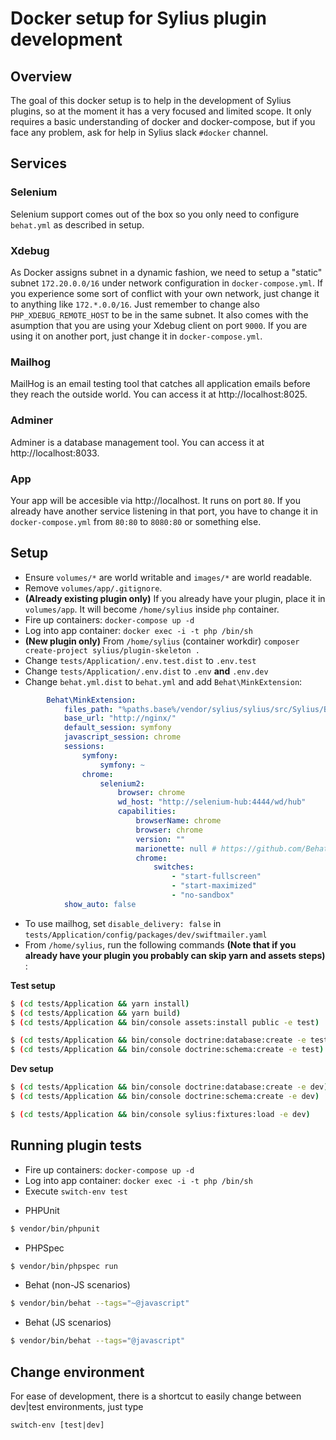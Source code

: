 # Docker setup for Sylius plugin development

## Overview

The goal of this docker setup is to help in the development of Sylius plugins, so at the moment it has a very focused and limited scope. It only requires a basic understanding of docker and docker-compose, but if you face any problem, ask for help in Sylius slack `#docker` channel.

## Services

### Selenium
Selenium support comes out of the box so you only need to configure `behat.yml` as described in setup.

### Xdebug
As Docker assigns subnet in a dynamic fashion, we need to setup a "static" subnet `172.20.0.0/16` under network configuration in `docker-compose.yml`. If you experience some sort of conflict with your own network, just change it to anything like `172.*.0.0/16`. Just remember to change also `PHP_XDEBUG_REMOTE_HOST` to be in the same subnet. It also comes with the asumption that you are using your Xdebug client on port `9000`. If you are using it on another port, just change it in `docker-compose.yml`.

### Mailhog
MailHog is an email testing tool that catches all application emails before they reach the outside world. You can access it at http://localhost:8025.

### Adminer
Adminer is a database management tool. You can access it at http://localhost:8033.

### App
Your app will be accesible via http://localhost. It runs on port `80`. If you already have another service listening in that port, you have to change it in `docker-compose.yml` from `80:80` to `8080:80` or something else.

## Setup
* Ensure `volumes/*` are world writable and `images/*` are world readable.
* Remove `volumes/app/.gitignore`.
* **(Already existing plugin only)** If you already have your plugin, place it in `volumes/app`. It will become `/home/sylius` inside `php` container.
* Fire up containers: `docker-compose up -d`
* Log into app container: `docker exec -i -t php /bin/sh`
* **(New plugin only)** From `/home/sylius` (container workdir) `composer create-project sylius/plugin-skeleton .`
* Change `tests/Application/.env.test.dist` to `.env.test`
* Change `tests/Application/.env.dist` to `.env` **and** `.env.dev`
* Change `behat.yml.dist` to `behat.yml` and add `Behat\MinkExtension`:
```yaml
        Behat\MinkExtension:
            files_path: "%paths.base%/vendor/sylius/sylius/src/Sylius/Behat/Resources/fixtures/"
            base_url: "http://nginx/"
            default_session: symfony
            javascript_session: chrome
            sessions:
                symfony:
                    symfony: ~
                chrome:
                    selenium2:
                        browser: chrome
                        wd_host: "http://selenium-hub:4444/wd/hub"
                        capabilities:
                            browserName: chrome
                            browser: chrome
                            version: ""
                            marionette: null # https://github.com/Behat/MinkExtension/pull/311
                            chrome:
                                switches:
                                    - "start-fullscreen"
                                    - "start-maximized"
                                    - "no-sandbox"
            show_auto: false
```
* To use mailhog, set `disable_delivery: false` in `tests/Application/config/packages/dev/swiftmailer.yaml`
* From `/home/sylius`, run the following commands **(Note that if you already have your plugin you probably can skip yarn and assets steps)** :

**Test setup**
```bash
$ (cd tests/Application && yarn install)
$ (cd tests/Application && yarn build)
$ (cd tests/Application && bin/console assets:install public -e test)

$ (cd tests/Application && bin/console doctrine:database:create -e test)
$ (cd tests/Application && bin/console doctrine:schema:create -e test)
```

**Dev setup**
```bash
$ (cd tests/Application && bin/console doctrine:database:create -e dev)
$ (cd tests/Application && bin/console doctrine:schema:create -e dev)

$ (cd tests/Application && bin/console sylius:fixtures:load -e dev)
```

## Running plugin tests

* Fire up containers: `docker-compose up -d`
* Log into app container: `docker exec -i -t php /bin/sh`
* Execute `switch-env test`

- PHPUnit

```bash
$ vendor/bin/phpunit
```

- PHPSpec

```bash
$ vendor/bin/phpspec run
```

- Behat (non-JS scenarios)

```bash
$ vendor/bin/behat --tags="~@javascript"
```

- Behat (JS scenarios)

```bash
$ vendor/bin/behat --tags="@javascript"
```

## Change environment

For ease of development, there is a shortcut to easily change between dev|test environments, just type

```
switch-env [test|dev]
```
